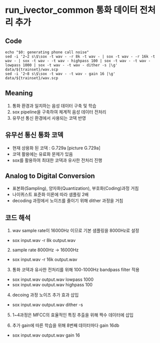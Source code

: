   # run_ivector_common 통화 데이터 전처리 추가
  ## Code
  ```shell
  echo "$0: generating phone call noise"
  sed -i '2~2 s\$\sox -t wav - -r 8k -t wav - | sox -t wav - -r 16k -t wav - | sox -t wav - -t wav - highpass 100 | sox -t wav - -t wav - lowpass 1000 | sox -t wav - -t wav - dither -s |\g' data/${trainset}/wav.scp
  sed -i '2~8 s\$\sox -t wav - -t wav - gain 16 |\g' data/${trainset}/wav.scp
  ```
  ## Meaning
  1. 통화 환경과 일치하는 음성 데이터 구축 및 학습
  2. sox pipeline을 구축하여 체계적 음성 데이터 전처리
  3. 유무선 통신 환경에서 사용되는 코덱 반영

  ## 유무선 통신 통화 코덱
  - 현재 상용화 된 코덱 : G.729a [picture G.729a]
  - 코덱 활용에는 유료화 문제가 있음
  - sox를 활용하여 최대한 코덱과 유사한 전처리 진행

  ## Analog to Digital Conversion
  - 표본화(Sampling), 양자화(Quantization), 부호화(Coding)과정 거침
  - 나이퀴스트 표준화 이론에 따라 샘플링 2배
  - decoding 과정에서 노이즈를 줄이기 위해 dither 과정을 거침

  ## 코드 해석
  1. wav sample rate이 16000Hz 이므로 기본 샘플링을 8000Hz로 설정
   - sox input.wav -r 8k output.wav
  2. sample rate 8000Hz -> 16000Hz
   - sox input.wav -r 16k output.wav
  3. 통화 코덱과 유사한 전처리를 위해 100-1000Hz bandpass filter 적용
   - sox input.wav output.wav lowpass 1000
   - sox input.wav output.wav highpass 100
  4. decoing 과정 노이즈 추가 효과 삽입
   - sox input.wav output.wav dither -s
  5. 1~4과정은 MFCC의 효율적인 특징 추출을 위해 짝수 데이터에 삽입

  6. 추가 gain에 따른 학습을 위해 8번째 데이터마다 gain 16db
   - sox input.wav output.wav gain 16